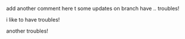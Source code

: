 add another comment here 
t some updates on branch
have .. troubles!

i like to have troubles!

another troubles! 

